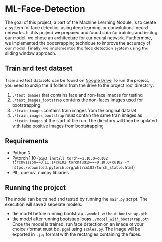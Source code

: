 # ML-Face-Detection

The goal of this project, a part of the Machine Learning Module, is to create a system for face detection using deep learning, or convolutional neural networks. In this project we prepared and found data for training and testing our model, we chose an architecture for our neural network. Furthermore, we implemented the bootstrapping technique to improve the accuracy of our model. Finally, we implemented the face detection system using the sliding window approach.

## Train and test dataset

Train and test datasets can be found on [Google Drive](https://drive.google.com/drive/folders/1cD0W3h_4d_YP8P6Gy3KxWV8cvdUc3MIN?usp=sharing)
To run the project, you need to unzip the 4 folders from the drive to the project root directory:

1. `./test_images` that contains face and non-face images for testing
2. `./test_images_bootstrap` contains the non-faces images used for bootstrapping
3. `./train_images` contains train images from the original dataset
4. `./train_images_bootstrap` must contain the same train images as `./train_images` at the start of the run. The directory will then be updated with false positive images from bootstrapping

## Requirements

- Python 3
- Pytorch 1.10 (`pip3 install torch==1.10.0+cu102 torchvision==0.11.1+cu102 torchaudio===0.10.0+cu102 -f https://download.pytorch.org/whl/cu102/torch_stable.html`)
- PIL, opencv, numpy libraries

## Running the project

The model can be trained and tested by running the `main.py` script. The execution will save 2 seperate models:

- the model before running bootstrap `./model_without_bootstrap.pth`
- the model after running bootstrap loops `./model_with_bootstrap.pth`
  Once the model is trained, run face detection on an image of your choice (format must be `.pgm`) using `scales.py`. The image will be exported in `.jpg` format with the rectangles containing the faces.
